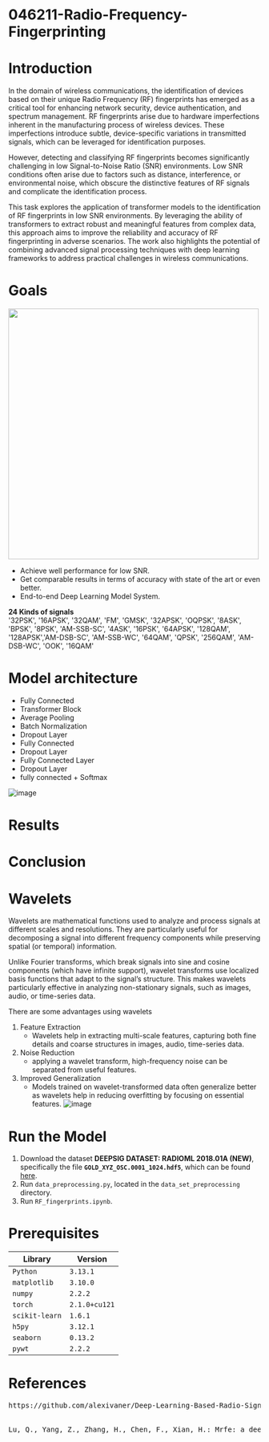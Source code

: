 # 046211-Radio-Frequency-Fingerprinting
# Introduction
In the domain of wireless communications, the identification of devices based on their unique Radio Frequency (RF) fingerprints has emerged as a critical tool for enhancing network security, device authentication, and spectrum management. RF fingerprints arise due to hardware imperfections inherent in the manufacturing process of wireless devices. These imperfections introduce subtle, device-specific variations in transmitted signals, which can be leveraged for identification purposes.

However, detecting and classifying RF fingerprints becomes significantly challenging in low Signal-to-Noise Ratio (SNR) environments. Low SNR conditions often arise due to factors such as distance, interference, or environmental noise, which obscure the distinctive features of RF signals and complicate the identification process.

This task explores the application of transformer models to the identification of RF fingerprints in low SNR environments. By leveraging the ability of transformers to extract robust and meaningful features from complex data, this approach aims to improve the reliability and accuracy of RF fingerprinting in adverse scenarios. The work also highlights the potential of combining advanced signal processing techniques with deep learning frameworks to address practical challenges in wireless communications.

# Goals
<img src="https://github.com/alexivaner/Deep-Learning-Based-Radio-Signal-Classification/raw/main/Submission/Final/Kinds%20of%20Signal.png" width="500"><br>

* Achieve well performance for low SNR. 
* Get comparable results in terms of accuracy with state of the art or even better.
* End-to-end Deep Learning Model System.

**24 Kinds of signals** <br>
'32PSK', '16APSK', '32QAM', 'FM', 'GMSK', '32APSK', 'OQPSK', '8ASK', 'BPSK', '8PSK', 'AM-SSB-SC', '4ASK', '16PSK', '64APSK', '128QAM', '128APSK','AM-DSB-SC', 'AM-SSB-WC', '64QAM', 'QPSK', '256QAM', 'AM-DSB-WC', 'OOK', '16QAM'

# Model architecture
- Fully Connected
- Transformer Block
- Average Pooling 
- Batch Normalization
- Dropout Layer
- Fully Connected 
- Dropout Layer
- Fully Connected Layer
- Dropout Layer
- fully connected + Softmax

![image](https://github.com/user-attachments/assets/05292164-a4de-4492-8d77-b21b39fdecbb)


 
# Results

# Conclusion 

# Wavelets
Wavelets are mathematical functions used to analyze and process signals at different scales and resolutions. They are particularly useful for decomposing a signal into different frequency components while preserving spatial (or temporal) information.

Unlike Fourier transforms, which break signals into sine and cosine components (which have infinite support), wavelet transforms use localized basis functions that adapt to the signal’s structure. This makes wavelets particularly effective in analyzing non-stationary signals, such as images, audio, or time-series data.

There are some advantages using wavelets

1. Feature Extraction
   - Wavelets help in extracting multi-scale features, capturing both fine details and coarse structures in images, audio,        time-series data.
2. Noise Reduction
   - applying a wavelet transform, high-frequency noise can be separated from useful features.
3. Improved Generalization
   - Models trained on wavelet-transformed data often generalize better as wavelets help in reducing overfitting by focusing      on essential features.
![image](https://github.com/user-attachments/assets/3f4b51ff-6042-42ba-a361-cf73e4bcfc9e)

# Run the Model
1. Download the dataset **DEEPSIG DATASET: RADIOML 2018.01A (NEW)**, specifically the file **`GOLD_XYZ_OSC.0001_1024.hdf5`**, which can be found [here](https://www.kaggle.com/datasets/pinxau1000/radioml2018).
2. Run `data_preprocessing.py`, located in the `data_set_preprocessing` directory.
3. Run `RF_fingerprints.ipynb`.


# Prerequisites
|Library         | Version |
|--------------------|----|
|`Python`| `3.13.1`|
|`matplotlib`| `3.10.0`|
|`numpy`| `2.2.2`|
|`torch`| `2.1.0+cu121`|
|`scikit-learn`| `1.6.1`|
|`h5py`| `3.12.1`|
|`seaborn`| `0.13.2` |
|`pywt`| `2.2.2` |

# References
<pre>
https://github.com/alexivaner/Deep-Learning-Based-Radio-Signal-Classification <br>

Lu, Q., Yang, Z., Zhang, H., Chen, F., Xian, H.: Mrfe: a deep learning based multidimensional radio frequency fingerprinting enhancement approach for iot device identification. IEEE Internet Things J. (2024). https://doi.org/10.1109/JIOT.2024.3414195 <br>

</pre>

